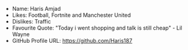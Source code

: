 - Name: Haris Amjad 
- Likes: Football, Fortnite and Manchester United 
- Dislikes: Traffic
- Favourite Quote: "Today i went shopping and talk is still cheap" - Lil Wayne
- GitHub Profile URL: https://github.com/Haris187
